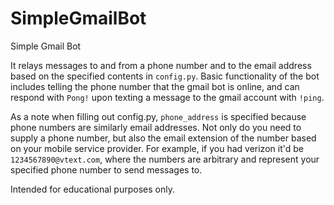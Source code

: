 # SimpleGmailBot
Simple Gmail Bot

It relays messages to and from a phone number and to the email address based on the specified contents in `config.py`. Basic functionality of the bot includes telling the phone number that the gmail bot is online, and can respond with `Pong!` upon texting a message to the gmail account with `!ping`.

As a note when filling out config.py, `phone_address` is specified because phone numbers are similarly email addresses. Not only do you need to supply a phone number, but also the email extension of the number based on your mobile service provider. For example, if you had verizon it'd be `1234567890@vtext.com`, where the numbers are arbitrary and represent your specified phone number to send messages to.

Intended for educational purposes only.
